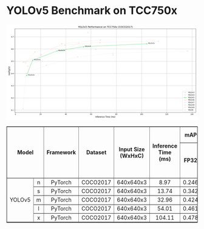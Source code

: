 # YOLOv5 Benchmark on TCC750x
![YOLO Model Performance](../../../_docs/image/yolov5_performance.png)
<table border="1" cellspacing="0" cellpadding="5">
    <thead>
        <tr>
            <th align="center" rowspan="2" colspan="2">Model</th>
            <th th align="center" rowspan="2">Framework</th>
            <th th align="center" rowspan="2">Dataset</th>
            <th th align="center" rowspan="2">Input Size (WxHxC)</th>
            <th align="center" rowspan="2">Inference Time (ms)</th>
            <th align="center" colspan="2">mAP@50:95</th>
            <th align="center" colspan="2">mAP@50</th>
            <th align="center" rowspan="2">Quantization Bit</th>
            <th align="center" colspan="2">Compiled Model Files</th>
            <th align="center" rowspan="2">References</th>
        </tr>
        <tr>
            <th>FP32</th>
            <th>INT8</th>
            <th>FP32</th>
            <th>INT8</th>
            <th>Weight and Bias Binary (MB)</th>
            <th>Command Binary (KB)</th>
        </tr>
    </thead>
    <tbody>
        <tr>
            <td align="center" rowspan="5" class="model">YOLOv5</td> <!-- Model -->
            <td align="center" class="variant">n</td>
            <td align="center">PyTorch</td> <!-- Framework -->
            <td align="center">COCO2017</td> <!-- Detections/DataSet -->
            <td align="center">640x640x3</td> <!-- Input Size (WxHxC) -->
            <td align="center">8.97</td>
            <td align="center">0.246</td>
            <td align="center">0.213</td>
            <td align="center">0.418</td>
            <td align="center">0.383</td>
            <td align="center">INT8 </td>
            <td align="center">1.86</td>
            <td align="center">78</td>
            <td align="center" rowspan="5"><a href="https://github.com/ultralytics/yolov5">GitHub<a></td> <!-- References: Link -->
        </tr>
        <tr>
            <td align="center" class="variant">s</td> <!-- Model -->
            <td align="center">PyTorch</td> <!-- Framework -->
            <td align="center">COCO2017</td> <!-- Detections/DataSet -->
            <td align="center">640x640x3</td> <!-- Input Size (WxHxC) -->
            <td align="center">13.74</td>
            <td align="center">0.342</td>
            <td align="center">0.303</td>
            <td align="center">0.533</td>
            <td align="center">0.509</td>
            <td align="center">INT8 </td>
            <td align="center">7.12</td>
            <td align="center">142</td>
        </tr>
        <tr>
            <td align="center" class="variant">m</td> <!-- Model -->
            <td align="center">PyTorch</td> <!-- Framework -->
            <td align="center">COCO2017</td> <!-- Detections/DataSet -->
            <td align="center">640x640x3</td> <!-- Input Size (WxHxC) -->
            <td align="center">32.96</td>
            <td align="center">0.424</td>
            <td align="center">0.385</td>
            <td align="center">0.61</td>
            <td align="center">0.584</td>
            <td align="center">INT8 </td>
            <td align="center">20.81</td>
            <td align="center">185</td>
        </tr>
        <tr>
            <td align="center" class="variant">l</td> <!-- Model -->
            <td align="center">PyTorch</td> <!-- Framework -->
            <td align="center">COCO2017</td> <!-- Detections/DataSet -->
            <td align="center">640x640x3</td> <!-- Input Size (WxHxC) -->
            <td align="center">54.01</td>
            <td align="center">0.461</td>
            <td align="center">0.406</td>
            <td align="center">0.644</td>
            <td align="center">0.619</td>
            <td align="center">INT8 </td>
            <td align="center">45.6</td>
            <td align="center">305</td>
        </tr>
        <tr>
            <td align="center" class="variant">x</td> <!-- Model -->
            <td align="center">PyTorch</td> <!-- Framework -->
            <td align="center">COCO2017</td> <!-- Detections/DataSet -->
            <td align="center">640x640x3</td> <!-- Input Size (WxHxC) -->
            <td align="center">104.11</td>
            <td align="center">0.478</td>
            <td align="center">0.437</td>
            <td align="center">0.66</td>
            <td align="center">0.643</td>
            <td align="center">INT8 </td>
            <td align="center">84.97</td>
            <td align="center">459</td>
        </tr>
    </tbody>
</table>
